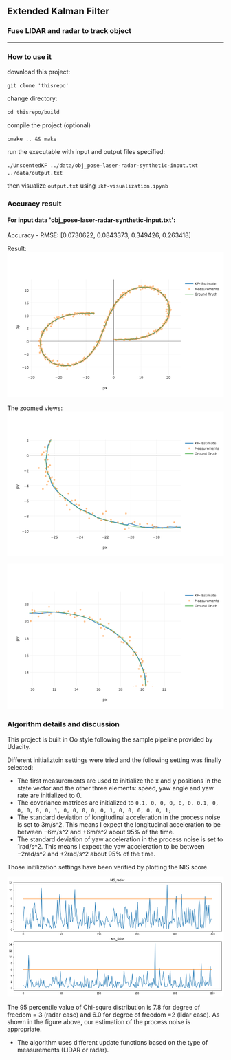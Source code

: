 ## Extended Kalman Filter

### Fuse LIDAR and radar to track object

---


[//]: # (Image References)
[NIS]: ./images/NIS.png
[plot]: ./images/plot.png
[zoom1]: ./images/zoom1.png
[zoom2]: ./images/zoom2.png


### How to use it

download this project:

`git clone 'thisrepo'`

change directory:

`cd thisrepo/build`

compile the project (optional)

`cmake .. && make`

run the executable with input and output files specified:

`./UnscentedKF ../data/obj_pose-laser-radar-synthetic-input.txt ../data/output.txt`

then visualize `output.txt` using `ukf-visualization.ipynb`

### Accuracy result
#### For input data 'obj_pose-laser-radar-synthetic-input.txt':

Accuracy - RMSE:
[0.0730622, 0.0843373, 0.349426, 0.263418]

Result:
![alt text][plot]

The zoomed views:
![alt text][zoom1]

![alt text][zoom2]

###  Algorithm details and discussion

This project is built in Oo style following the sample pipeline provided by Udacity.

Different initializtoin settings were tried and the following setting was finally selected:
* The first measurements are used to initialize the x and y positions in the state vector and the other three elements: speed, yaw angle and yaw rate are initialized to 0. 
* The covariance matrices are initialized to
`0.1, 0, 0, 0, 0,
0, 0.1, 0, 0, 0,
0, 0, 1, 0, 0,
0, 0, 0, 1, 0,
0, 0, 0, 0, 1;`
* The standard deviation of longitudinal acceleration in the process noise is set to 3m/s^2. This means I expect the longitudinal acceleration to be between −6m/s^2​​ and +6m/s^2 about 95% of the time.
* The standard deviation of yaw acceleration in the process noise is set to 1rad/s^2. This means I expect the yaw acceleration to be between −2rad/s^2​​ and +2rad/s^2 about 95% of the time.

Those initilization settings have been verified by plotting the NIS score.

![alt text][NIS]

The 95 percentile value of Chi-squre distribution is 7.8 for degree of freedom = 3 (radar case) and 6.0 for degree of freedom =2 (lidar case). As shown in the figure above, our estimation of the process noise is appropriate. 

* The algorithm uses different update functions based on the type of measurements (LIDAR or radar).
